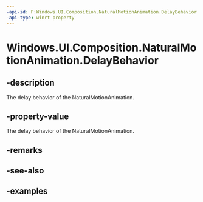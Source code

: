 ```yaml
---
-api-id: P:Windows.UI.Composition.NaturalMotionAnimation.DelayBehavior
-api-type: winrt property
---
```


<!-- Property syntax.
public AnimationDelayBehavior DelayBehavior { get;  set; }
-->

# Windows.UI.Composition.NaturalMotionAnimation.DelayBehavior

## -description

The delay behavior of the NaturalMotionAnimation.



## -property-value

The delay behavior of the NaturalMotionAnimation.

## -remarks

## -see-also

## -examples

